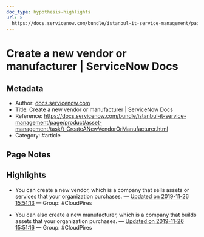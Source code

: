 ```yaml
---
doc_type: hypothesis-highlights
url: >-
  https://docs.servicenow.com/bundle/istanbul-it-service-management/page/product/asset-management/task/t_CreateANewVendorOrManufacturer.html
---
```


# Create a new vendor or manufacturer | ServiceNow Docs

## Metadata
- Author: [docs.servicenow.com]()
- Title: Create a new vendor or manufacturer | ServiceNow Docs
- Reference: https://docs.servicenow.com/bundle/istanbul-it-service-management/page/product/asset-management/task/t_CreateANewVendorOrManufacturer.html
- Category: #article

## Page Notes
## Highlights
- You can create a new vendor, which is a company that sells assets or services that your organization purchases.  — [Updated on 2019-11-26 15:51:13](https://hyp.is/fAnT0BCOEeqO3SPKcDJodQ/docs.servicenow.com/bundle/istanbul-it-service-management/page/product/asset-management/task/t_CreateANewVendorOrManufacturer.html) — Group: #CloudPires

- You can also create a new manufacturer, which is a company that builds assets that your organization purchases. — [Updated on 2019-11-26 15:51:16](https://hyp.is/fcMivBCOEequ-f-ZLUgZmQ/docs.servicenow.com/bundle/istanbul-it-service-management/page/product/asset-management/task/t_CreateANewVendorOrManufacturer.html) — Group: #CloudPires



